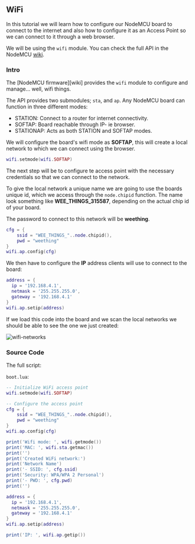 ## WiFi

In this tutorial we will learn how to configure our NodeMCU board to connect to the internet and also how to configure it as an Access Point so we can connect to it through a web browser.

We will be using the `wifi` module. You can check the full API in the NodeMCU [wiki][wifi-module].


### Intro

The [NodeMCU firmware][wiki] provides the `wifi` module to configure and manage... well, wifi things.

The API provides two submodules; `sta`, and `ap`. Any NodeMCU board can function in three different modes:

* STATION: Connect to a router for internet connectivity.
* SOFTAP: Board reachable through IP- ie browser.
* STATIONAP: Acts as both STATION and SOFTAP modes.

We will configure the board's wifi mode as **SOFTAP**, this will create a local network to which we can connect using the browser.

```lua
wifi.setmode(wifi.SOFTAP)
```

The next step will be to configure te access point with the necessary credentials so that we can connect to the network.

To give the local network a unique name we are going to use the boards unique id, which we access through the `node.chipid` function. The name look something like  **WEE_THINGS_315587**, depending on the actual chip id of your board.

The password to connect to this network will be **weething**.

```lua
cfg = {
    ssid = "WEE_THINGS_"..node.chipid(),
    pwd = "weething"
}
wifi.ap.config(cfg)
```

We then have to configure the **IP** address clients will use to connect to the board:

```lua
address = {
  ip = '192.168.4.1',
  netmask = '255.255.255.0',
  gateway = '192.168.4.1'
}
wifi.ap.setip(address)
```

If we load this code into the board and we scan the local networks we should be able to see the one we just created:

![wifi-networks](https://raw.githubusercontent.com/goliatone/wee-things-workshop/master/images/wifi-config-001.png)


### Source Code

The full script:

`boot.lua`:
```lua
-- Initialize WiFi access point
wifi.setmode(wifi.SOFTAP)

-- Configure the access point
cfg = {
    ssid = "WEE_THINGS_"..node.chipid(),
    pwd = "weething"
}
wifi.ap.config(cfg)

print('Wifi mode: ', wifi.getmode())
print('MAC: ', wifi.sta.getmac())
print('')
print('Created WiFi network:')
print('Network Name')
print('- SSID: ', cfg.ssid)
print('Security: WPA/WPA 2 Personal')
print('- PWD: ', cfg.pwd)
print('')

address = {
  ip = '192.168.4.1',
  netmask = '255.255.255.0',
  gateway = '192.168.4.1'
}
wifi.ap.setip(address)

print('IP: ', wifi.ap.getip())
```


[wifi-module]: https://github.com/nodemcu/nodemcu-firmware/wiki/nodemcu_api_en#wifi-module
